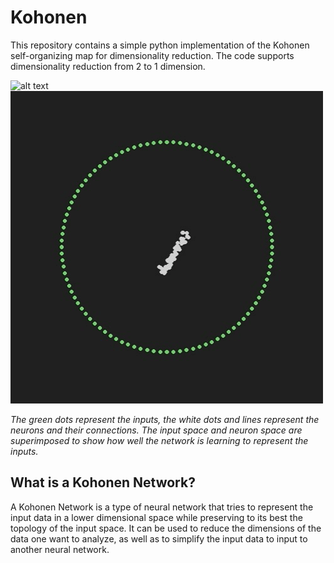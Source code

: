 # Kohonen

This repository contains a simple python implementation of the Kohonen self-organizing map for dimensionality reduction. The code supports dimensionality reduction from 2 to 1 dimension.

![alt text](https://github.com/lbarazza/Kohonen/blob/main/media/14C816FB-7C95-4552-8DE2-1750DCFE6A4D.gif "Kohonen full gif")
![alt text](https://raw.githubusercontent.com/lbarazza/Kohonen/main/media/D98AF901-3120-4847-B5E5-CC9AD09E3748.gif "Kohonen circle gif")

*The green dots represent the inputs, the white dots and lines represent the neurons and their connections. The input space and neuron space are superimposed to show how well the network is learning to represent the inputs.*

## What is a Kohonen Network?
A Kohonen Network is a type of neural network that tries to represent the input data in a lower dimensional space while preserving to its best the topology of the input space.
It can be used to reduce the dimensions of the data one want to analyze, as well as to simplify the input data to input to another neural network.
